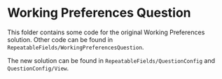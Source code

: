 # Working Preferences Question

This folder contains some code for the original Working Preferences solution. Other code can be found in `RepeatableFields/WorkingPreferencesQuestion`.

The new solution can be found in `RepeatableFields/QuestionConfig` and `QuestionConfig/View`.

